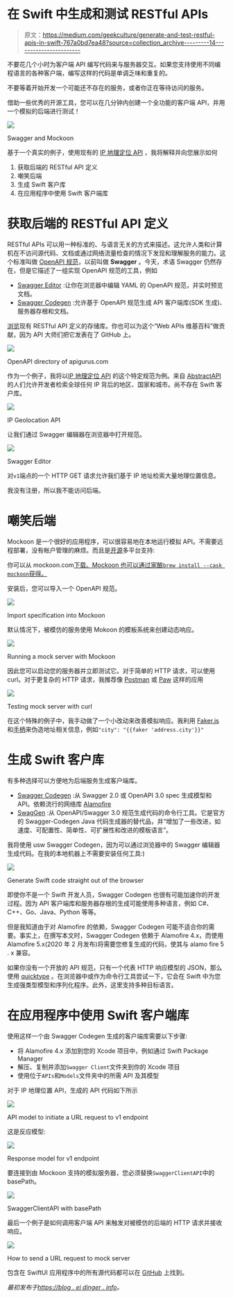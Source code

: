 # 在 Swift 中生成和测试 RESTful APIs

> 原文：<https://medium.com/geekculture/generate-and-test-restful-apis-in-swift-767a0bd7ea48?source=collection_archive---------14----------------------->

不要花几个小时为客户端 API 编写代码来与服务器交互。如果您支持使用不同编程语言的各种客户端，编写这样的代码是单调乏味和重复的。

不要等着开始开发一个可能还不存在的服务，或者你正在等待访问的服务。

借助一些优秀的开源工具，您可以在几分钟内创建一个全功能的客户端 API，并用一个模拟的后端进行测试！

![](img/1b2a31e093281b6ef0d56aca1f59308e.png)

Swagger and Mockoon

基于一个真实的例子，使用现有的 [IP 地理定位 API](https://www.abstractapi.com/ip-geolocation-api#docs) ，我将解释并向您展示如何

1.  获取后端的 RESTful API 定义
2.  嘲笑后端
3.  生成 Swift 客户库
4.  在应用程序中使用 Swift 客户端库

# 获取后端的 RESTful API 定义

RESTful APIs 可以用一种标准的、与语言无关的方式来描述。这允许人类和计算机在不访问源代码、文档或通过网络流量检查的情况下发现和理解服务的能力。这个标准叫做 [OpenAPI 规范](https://swagger.io/specification/)，以前叫做 **Swagger** 。今天，术语 Swagger 仍然存在，但是它描述了一组实现 OpenAPI 规范的工具，例如

*   [Swagger Editor](https://swagger.io/swagger-editor/) :让你在浏览器中编辑 YAML 的 OpenAPI 规范，并实时预览文档。
*   [Swagger Codegen](https://swagger.io/swagger-codegen/) :允许基于 OpenAPI 规范生成 API 客户端库(SDK 生成)、服务器存根和文档。

[浏览](https://apis.guru/)现有 RESTful API 定义的存储库。你也可以为这个“Web APIs 维基百科”做贡献，因为 API 大师们把它发表在了 GitHub 上。

![](img/157a6125c870f03e25e9c679129685b8.png)

OpenAPI directory of apigurus.com

作为一个例子，我将以[IP 地理定位 API](https://api.apis.guru/v2/specs/abstractapi.com/geolocation/1.0.0/openapi.yaml) 的这个特定规范为例。来自 [AbstractAPI](https://www.abstractapi.com) 的人们允许开发者检索全球任何 IP 背后的地区、国家和城市。尚不存在 Swift 客户库。

![](img/2e777b8d9e459ff01dcf247739c91c59.png)

IP Geolocation API

让我们通过 Swagger 编辑器在浏览器中打开规范。

![](img/b4ee7e5ef5673c3d75b332c94415dcc8.png)

Swagger Editor

对`v1`端点的一个 HTTP GET 请求允许我们基于 IP 地址检索大量地理位置信息。

我没有注册，所以我不能访问后端。

# 嘲笑后端

Mockoon 是一个很好的应用程序，可以很容易地在本地运行模拟 API。不需要远程部署，没有帐户管理的麻烦。而且是[开源](https://github.com/mockoon/mockoon)多平台支持:

你可以从 mockoon.com[下载。Mockoon 也可以通过家酿`brew install --cask mockoon`获得。](https://mockoon.com/)

安装后，您可以导入一个 OpenAPI 规范。

![](img/594266a2fb486ed070d67d7f91f540b5.png)

Import specification into Mockoon

默认情况下，被模仿的服务使用 Mokoon 的模板系统来创建动态响应。

![](img/d8be2231003657765665fca80b8decf3.png)

Running a mock server with Mockoon

因此您可以启动您的服务器并立即测试它。对于简单的 HTTP 请求，可以使用 curl。对于更复杂的 HTTP 请求，我推荐像 [Postman](https://www.postman.com/downloads/) 或 [Paw](https://paw.cloud/) 这样的应用

![](img/60250391153db4b3fc20e1305f34b2ae.png)

Testing mock server with curl

在这个特殊的例子中，我手动做了一个小改动来改善模拟响应。我利用 [Faker.js](https://github.com/Marak/faker.js) 和[手柄](https://handlebarsjs.com/)来伪造地址相关信息，例如`"city": "{{faker 'address.city'}}"`

# 生成 Swift 客户库

有多种选择可以方便地为后端服务生成客户端库。

*   [Swagger Codegen](https://github.com/swagger-api/swagger-codegen) :从 Swagger 2.0 或 OpenAPI 3.0 spec 生成模型和 API。依赖流行的网络库 [Alamofire](https://github.com/Alamofire/Alamofire)
*   [SwagGen](https://github.com/yonaskolb/SwagGen) :从 OpenAPI/Swagger 3.0 规范生成代码的命令行工具。它是官方的 Swagger-Codegen Java 代码生成器的替代品，并“增加了一些改进，如速度、可配置性、简单性、可扩展性和改进的模板语言”。

我将使用 usw Swagger Codegen，因为可以通过浏览器中的 Swagger 编辑器生成代码。在我的本地机器上不需要安装任何工具:)

![](img/9a8e051dd3fb9049ba8c0e8a32506333.png)

Generate Swift code straight out of the browser

即使你不是一个 Swift 开发人员，Swagger Codegen 也很有可能加速你的开发过程。因为 API 客户端库和服务器存根的生成可能使用多种语言，例如 C#、C++、Go、Java、Python 等等。

但是我知道由于对 Alamofire 的依赖，Swagger Codegen 可能不适合你的需要。事实上，在撰写本文时，Swagger Codegen 依赖于 Alamofire 4.x，而使用 Alamofire 5.x(2020 年 2 月发布)将需要您修复生成的代码，使其与 alamo fire 5 . x 兼容。

如果你没有一个开放的 API 规范，只有一个代表 HTTP 响应模型的 JSON，那么使用 [quicktype](https://quicktype.io/) 。在浏览器中或作为命令行工具尝试一下，它会在 Swift 中为您生成强类型模型和序列化程序。此外，这里支持多种目标语言。

# 在应用程序中使用 Swift 客户端库

使用这样一个由 Swagger Codegen 生成的客户端库需要以下步骤:

*   将 Alamofire 4.x 添加到您的 Xcode 项目中，例如通过 Swift Package Manager
*   解压、复制并添加`Swagger Client`文件夹到你的 Xcode 项目
*   使用位于`APIs`和`Models`文件夹中的所需 API 及其模型

对于 IP 地理位置 API，生成的 API 代码如下所示

![](img/c99e03461c4e4365bf8dc1e1a319f92d.png)

API model to initiate a URL request to v1 endpoint

这是反应模型:

![](img/b6d67db10d30db006bc9fc9cc8485fab.png)

Response model for v1 endpoint

要连接到由 Mockoon 支持的模拟服务器，您必须替换`SwaggerClientAPI`中的 basePath。

![](img/5cfd187d9838129900ce7809e7c3e948.png)

SwaggerClientAPI with basePath

最后一个例子是如何调用客户端 API 来触发对被模仿的后端的 HTTP 请求并接收响应。

![](img/aef5f3c81354be69b513ca2abe932e2c.png)

How to send a URL request to mock server

包含在 SwiftUI 应用程序中的所有源代码都可以在 [GitHub](https://github.com/MarcoEidinger/swift-swagger-mockoon-tutorial) 上找到。

*最初发布于*[*https://blog . ei dinger . info*](https://blog.eidinger.info/generate-and-test-restful-apis-in-swift)*。*